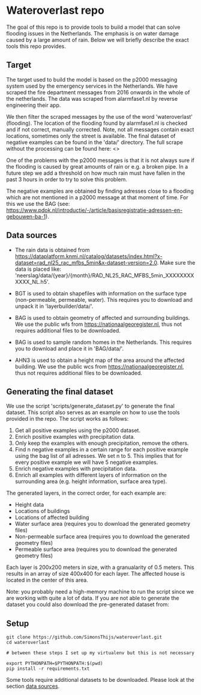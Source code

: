 # Wateroverlast repo

The goal of this repo is to provide tools to build a model that can solve flooding issues in the Netherlands. The emphasis is on water damage caused by a large amount of rain. Below we will briefly describe the exact tools this repo provides.

## Target
The target used to build the model is based on the p2000 messaging system used by the emergency services in the Netherlands. We have scraped the fire department messages from 2016 onwards in the whole of the netherlands. The data was scraped from alarmfase1.nl by reverse engineering their app. 

We then filter the scraped messages by the use of the word 'wateroverlast' (flooding). The location of the flooding found by alarmfase1.nl is checked and if not correct, manually corrected. Note, not all messages contain exact locations, sometimes only the street is available. The final dataset of negative examples can be found in the 'data/' directory. The full scrape without the processing can be found here: <>

One of the problems with the p2000 messages is that it is not always sure if the flooding is caused by great amounts of rain or e.g. a broken pipe. In a future step we add a threshold on how much rain must have fallen in the past 3 hours in order to try to solve this problem.

The negative examples are obtained by finding adresses close to a flooding which are not mentioned in a p2000 message at that moment of time. For this we use the BAG (see: <https://www.pdok.nl/introductie/-/article/basisregistratie-adressen-en-gebouwen-ba-1>).

## Data sources
- The rain data is obtained from <https://dataplatform.knmi.nl/catalog/datasets/index.html?x-dataset=rad_nl25_rac_mfbs_5min&x-dataset-version=2.0>. Make sure the data is placed like: 'neerslag/data/{year}/{month}/RAD_NL25_RAC_MFBS_5min_XXXXXXXXXXXX_NL.h5'.

- BGT is used to obtain shapefiles with information on the surface type (non-permeable, permeable, water). This requires you to download  and unpack it in 'layerbuilder/data/'.

- BAG is used to obtain geometry of affected and surrounding buildings. We use the public wfs from <https://nationaalgeoregister.nl>, thus not requires additional files to be downloaded.

- BAG is used to sample random homes in the Netherlands. This requires you to download  and place it in 'BAG/data/'.

- AHN3 is used to obtain a height map of the area around the affected building. We use the public wcs from <https://nationaalgeoregister.nl>, thus not requires additional files to be downloaded.

## Generating the final dataset
We use the script 'scripts/generate_dataset.py' to generate the final dataset. This script also serves as an example on how to use the tools provided in the repo. The script works as follows:

1. Get all positive examples using the p2000 dataset.
2. Enrich positive examples with precipitation data.
3. Only keep the examples with enough precipitation, remove the others. 
4. Find n negative examples in a certain range for each positive example using the bag list of all adresses. We set n to 5. This implies that for every positive example we will have 5 negative examples.
5. Enrich negative examples with precipitation data.
6. Enrich all examples with different layers of information on the surrounding area (e.g. height information, surface area type).

The generated layers, in the correct order, for each example are:
- Height data
- Locations of buildings
- Locations of affected building
- Water surface area (requires you to download the generated geometry files)
- Non-permeable surface area (requires you to download the generated geometry files)
- Permeable surface area (requires you to download the generated geometry files)

Each layer is 200x200 meters in size, with a granualarity of 0.5 meters. This results in an array of size 400x400 for each layer. The affected house is located in the center of this area. 

Note: you probably need a high-memory machine to run the script since we are working with quite a lot of data. If you are not able to generate the dataset you could also download the pre-generated dataset from:


## Setup
```
git clone https://github.com/SimonsThijs/wateroverlast.git
cd wateroverlast

# between these steps I set up my virtualenv but this is not necessary

export PYTHONPATH=$PYTHONPATH:$(pwd)
pip install -r requirements.txt
```

Some tools require additional datasets to be downloaded. Please look at the section [data sources](#data-sources). 

